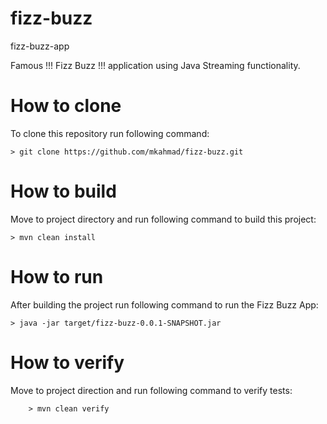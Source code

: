 # fizz-buzz
fizz-buzz-app

Famous !!! Fizz Buzz !!! application using Java Streaming functionality. 

# How to clone
To clone this repository run following command:

    > git clone https://github.com/mkahmad/fizz-buzz.git

# How to build
Move to project directory and run following command to build this project:

    > mvn clean install

# How to run
After building the project run following command to run the Fizz Buzz App:

    > java -jar target/fizz-buzz-0.0.1-SNAPSHOT.jar

# How to verify
Move to project direction and run following command to verify tests:

        > mvn clean verify

